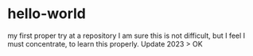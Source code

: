 # hello-world
my first proper try at a repository
I am sure this is not difficult, but I feel I must concentrate, to learn this properly.
Update 2023 > OK
